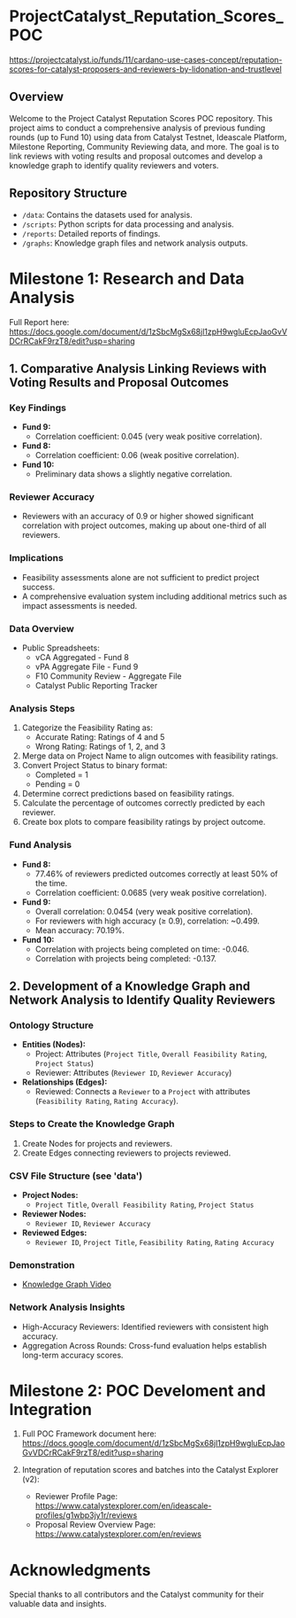 # ProjectCatalyst_Reputation_Scores_POC
https://projectcatalyst.io/funds/11/cardano-use-cases-concept/reputation-scores-for-catalyst-proposers-and-reviewers-by-lidonation-and-trustlevel

## Overview
Welcome to the Project Catalyst Reputation Scores POC repository. This project aims to conduct a comprehensive analysis of previous funding rounds (up to Fund 10) using data from Catalyst Testnet, Ideascale Platform, Milestone Reporting, Community Reviewing data, and more. The goal is to link reviews with voting results and proposal outcomes and develop a knowledge graph to identify quality reviewers and voters.

## Repository Structure
- `/data`: Contains the datasets used for analysis.
- `/scripts`: Python scripts for data processing and analysis.
- `/reports`: Detailed reports of findings.
- `/graphs`: Knowledge graph files and network analysis outputs.

# Milestone 1: Research and Data Analysis

Full Report here: https://docs.google.com/document/d/1zSbcMgSx68jl1zpH9wgluEcpJaoGvVDCrRCakF9rzT8/edit?usp=sharing

## 1. Comparative Analysis Linking Reviews with Voting Results and Proposal Outcomes

### Key Findings
- **Fund 9:**
  - Correlation coefficient: 0.045 (very weak positive correlation).
- **Fund 8:**
  - Correlation coefficient: 0.06 (weak positive correlation).
- **Fund 10:**
  - Preliminary data shows a slightly negative correlation.

### Reviewer Accuracy
- Reviewers with an accuracy of 0.9 or higher showed significant correlation with project outcomes, making up about one-third of all reviewers.

### Implications
- Feasibility assessments alone are not sufficient to predict project success.
- A comprehensive evaluation system including additional metrics such as impact assessments is needed.

### Data Overview
- Public Spreadsheets:
  - vCA Aggregated - Fund 8
  - vPA Aggregate File - Fund 9
  - F10 Community Review - Aggregate File 
  - Catalyst Public Reporting Tracker

### Analysis Steps
1. Categorize the Feasibility Rating as:
   - Accurate Rating: Ratings of 4 and 5
   - Wrong Rating: Ratings of 1, 2, and 3
2. Merge data on Project Name to align outcomes with feasibility ratings.
3. Convert Project Status to binary format:
   - Completed = 1
   - Pending = 0
4. Determine correct predictions based on feasibility ratings.
5. Calculate the percentage of outcomes correctly predicted by each reviewer.
6. Create box plots to compare feasibility ratings by project outcome.

### Fund Analysis
- **Fund 8:**
  - 77.46% of reviewers predicted outcomes correctly at least 50% of the time.
  - Correlation coefficient: 0.0685 (very weak positive correlation).
- **Fund 9:**
  - Overall correlation: 0.0454 (very weak positive correlation).
  - For reviewers with high accuracy (≥ 0.9), correlation: ~0.499.
  - Mean accuracy: 70.19%.
- **Fund 10:**
  - Correlation with projects being completed on time: -0.046.
  - Correlation with projects being completed: -0.137.

## 2. Development of a Knowledge Graph and Network Analysis to Identify Quality Reviewers

### Ontology Structure
- **Entities (Nodes):**
  - Project: Attributes (`Project Title`, `Overall Feasibility Rating`, `Project Status`)
  - Reviewer: Attributes (`Reviewer ID`, `Reviewer Accuracy`)
- **Relationships (Edges):**
  - Reviewed: Connects a `Reviewer` to a `Project` with attributes (`Feasibility Rating`, `Rating Accuracy`).

### Steps to Create the Knowledge Graph
1. Create Nodes for projects and reviewers.
2. Create Edges connecting reviewers to projects reviewed.

### CSV File Structure (see 'data')
- **Project Nodes:**
  - `Project Title`, `Overall Feasibility Rating`, `Project Status`
- **Reviewer Nodes:**
  - `Reviewer ID`, `Reviewer Accuracy`
- **Reviewed Edges:**
  - `Reviewer ID`, `Project Title`, `Feasibility Rating`, `Rating Accuracy`

### Demonstration
- [Knowledge Graph Video](https://www.loom.com/share/43110018ae364a75b0b53fd1d49627f6)

### Network Analysis Insights
- High-Accuracy Reviewers: Identified reviewers with consistent high accuracy.
- Aggregation Across Rounds: Cross-fund evaluation helps establish long-term accuracy scores.

# Milestone 2: POC Develoment and Integration

1. Full POC Framework document here: https://docs.google.com/document/d/1zSbcMgSx68jl1zpH9wgluEcpJaoGvVDCrRCakF9rzT8/edit?usp=sharing

2. Integration of reputation scores and batches into the Catalyst Explorer (v2):
    - Reviewer Profile Page: https://www.catalystexplorer.com/en/ideascale-profiles/g1wbp3jy1r/reviews
    - Proposal Review Overview Page: https://www.catalystexplorer.com/en/reviews
  
# Acknowledgments
Special thanks to all contributors and the Catalyst community for their valuable data and insights.
